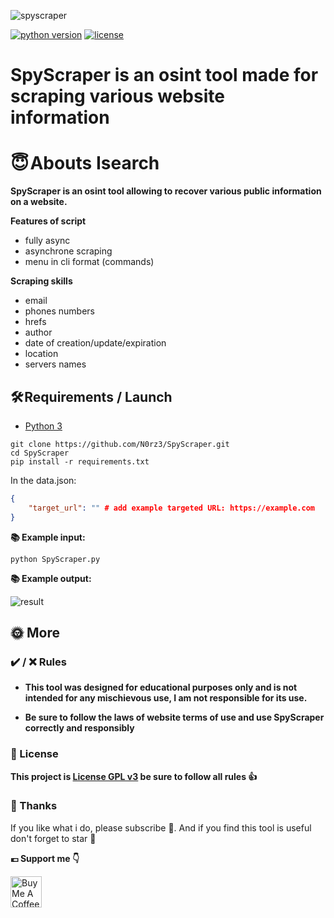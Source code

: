 ![spyscraper](https://github.com/N0rz3/N0rz3/assets/123885505/722a76a6-716d-48e3-8cfd-a5eaae103a76)

[![python version](https://img.shields.io/badge/Python-3.10%2B-brightgreen)](https://www.python.org/downloads/)
[![license](https://img.shields.io/badge/License-GNU-blue.svg)](https://www.gnu.org/licenses/gpl-3.0.fr.html)


# **SpyScraper is an osint tool made for scraping various website information**


# **😇 Abouts Isearch**

**SpyScraper is an osint tool allowing to recover various public information on a website.**

**Features of script**
- fully async
- asynchrone scraping 
- menu in cli format (commands)

**Scraping skills**
- email
- phones numbers
- hrefs
- author
- date of creation/update/expiration
- location
- servers names



## **🛠️ Requirements / Launch**

- [Python 3](https://www.python.org/downloads/)

```
git clone https://github.com/N0rz3/SpyScraper.git
cd SpyScraper
pip install -r requirements.txt
```

In the data.json:
```json
{
    "target_url": "" # add example targeted URL: https://example.com
}
```


**📚 Example input:**

```python SpyScraper.py```

**📚 Example output:**

![result](https://github.com/N0rz3/N0rz3/assets/123885505/1b8629bd-4832-487d-bad3-f41d0f6f401a)


## **🌞 More**


### **✔️ / ❌ Rules**

- **This tool was designed for educational purposes only and is not intended for any mischievous use, I am not responsible for its use.**

- **Be sure to follow the laws of website terms of use and use SpyScraper correctly and responsibly**

### **📜 License**

**This project is [License GPL v3](https://www.gnu.org/licenses/gpl-3.0.fr.html) be sure to follow all rules 👍**


### **💖 Thanks**
If you like what i do, please subscribe 💖. And if you find this tool is useful don't forget to star 🌟

**💶 Support me 👇**

<a href="https://www.buymeacoffee.com/norze" target="_blank"><img src="https://cdn.buymeacoffee.com/buttons/v2/default-yellow.png" alt="Buy Me A Coffee" height="50" ></a>
